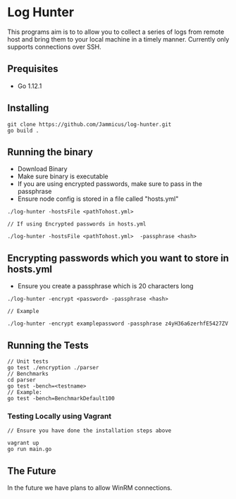 # Log Hunter 

This programs aim is to to allow you to collect a series of logs from remote host and bring them to your local machine in a timely manner.
Currently only supports connections over SSH.

## Prequisites

* Go 1.12.1

## Installing 

```
git clone https://github.com/Jammicus/log-hunter.git
go build .
```
 
## Running the binary

* Download Binary
* Make sure binary is executable
* If you are using encrypted passwords, make sure to pass in the passphrase 
* Ensure node config is stored in a file called "hosts.yml"

```
./log-hunter -hostsFile <pathTohost.yml> 

// If using Encrypted passwords in hosts.yml

./log-hunter -hostsFile <pathTohost.yml>  -passphrase <hash>
```

## Encrypting passwords which you want to store in hosts.yml

* Ensure you create a passphrase which is 20 characters long

```
./log-hunter -encrypt <password> -passphrase <hash>

// Example

./log-hunter -encrypt examplepassword -passphrase z4yH36a6zerhfE5427ZV
```

## Running the Tests

```
// Unit tests
go test ./encryption ./parser
// Benchmarks
cd parser
go test -bench=<testname>
// Example:
go test -bench=BenchmarkDefault100
```

### Testing Locally using Vagrant

```
// Ensure you have done the installation steps above

vagrant up
go run main.go
```
## The Future

In the future we have plans to allow WinRM connections.
